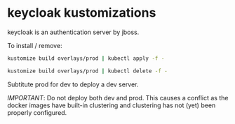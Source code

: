# keycloak kustomizations
keycloak is an authentication server by jboss.

To install / remove:
```sh
kustomize build overlays/prod | kubectl apply -f -

kustomize build overlays/prod | kubectl delete -f -
```
Subtitute prod for dev to deploy a dev server.

*IMPORTANT*: Do not deploy both dev and prod.
This causes a conflict as the docker images have
built-in clustering and clustering has not (yet)
been properly configured.
